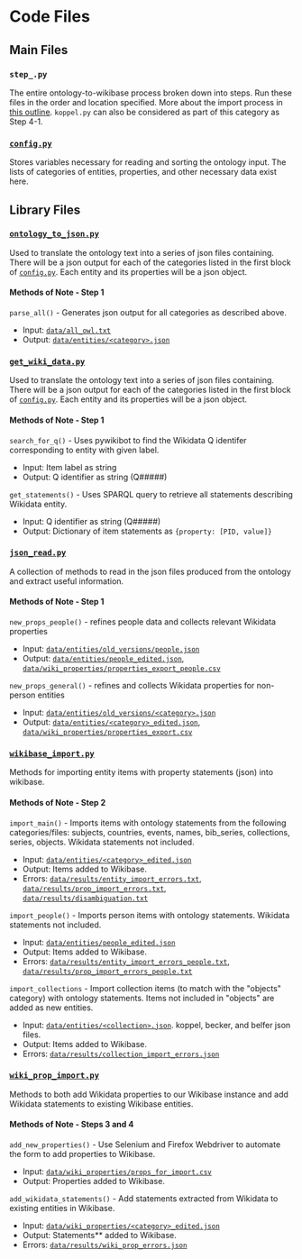 # Code Files

## Main Files

### `step_.py`

The entire ontology-to-wikibase process broken down into steps. Run these files in the order and location specified.
More about the import process in [this outline](documentation/process.md). `koppel.py` can also be considered as part of this category as Step 4-1.


### [`config.py`](config.py)

Stores variables necessary for reading and sorting the ontology input. 
The lists of categories of entities, properties, and other necessary data exist here.

## Library Files

### [`ontology_to_json.py`](lib/ontology_to_json.py)

Used to translate the ontology text into a series of json files containing. 
There will be a json output for each of the categories listed in the first block of [`config.py`](config.py).
Each entity and its properties will be a json object.

#### Methods of Note - Step 1

`parse_all()` - Generates json output for all categories as described above.
- Input: [`data/all_owl.txt`](data/all_owl.txt)
- Output: [`data/entities/<category>.json`](data/entities)

### [`get_wiki_data.py`](lib/get_wiki_data.py)

Used to translate the ontology text into a series of json files containing. 
There will be a json output for each of the categories listed in the first block of [`config.py`](config.py).
Each entity and its properties will be a json object.

#### Methods of Note - Step 1

`search_for_q()` - Uses pywikibot to find the Wikidata Q identifer corresponding to entity with given label.
- Input: Item label as string
- Output: Q identifier as string (Q#####)

`get_statements()` - Uses SPARQL query to retrieve all statements describing Wikidata entity.
- Input: Q identifier as string (Q#####)
- Output: Dictionary of item statements as `{property: [PID, value]}`


### [`json_read.py`](lib/json_read.py)

A collection of methods to read in the json files produced from the ontology and extract useful information.

#### Methods of Note - Step 1

`new_props_people()` - refines people data and collects relevant Wikidata properties
- Input: [`data/entities/old_versions/people.json`](data/entities/old_versions/people.json)
- Output: [`data/entities/people_edited.json`](data/entities/people_edited.json), 
[`data/wiki_properties/properties_export_people.csv`](data/wiki_properties/properties_export_people.csv)

`new_props_general()` - refines and collects Wikidata properties for non-person entities
- Input: [`data/entities/old_versions/<category>.json`](data/entities/old_versions/)
- Output: [`data/entities/<category>_edited.json`](data/entities/),
[`data/wiki_properties/properties_export.csv`](data/wiki_properties/properties_export.csv)


### [`wikibase_import.py`](lib/wikibase_import.py)

Methods for importing entity items with property statements (json) into wikibase.  

#### Methods of Note - Step 2

`import_main()` - Imports items with ontology statements from the following categories/files: 
subjects, countries, events, names, bib_series, collections, series, objects. Wikidata statements not included.
- Input: [`data/entities/<category>_edited.json`](data/entities)
- Output: Items added to Wikibase.
- Errors: [`data/results/entity_import_errors.txt`](data/results/entity_import_errors.txt), 
[`data/results/prop_import_errors.txt`](data/results/prop_import_errors.txt),
[`data/results/disambiguation.txt`](data/results/disambiguation.txt)

`import_people()` - Imports person items with ontology statements. Wikidata statements not included. 
- Input: [`data/entities/people_edited.json`](data/entities/people_edited.json)
- Output: Items added to Wikibase.
- Errors: [`data/results/entity_import_errors_people.txt`](data/results/entity_import_errors_people.txt), 
[`data/results/prop_import_errors_people.txt`](data/results/prop_import_errors_people.txt)

`import_collections` - Import collection items (to match with the "objects" category) with ontology statements. 
Items not included in "objects" are added as new entities.
- Input: [`data/entities/<collection>.json`](data/entities/). koppel, becker, and belfer json files.
- Output: Items added to Wikibase.
- Errors: [`data/results/collection_import_errors.json`](data/results/collection_import_errors.json)


### [`wiki_prop_import.py`](lib/wiki_prop_import.py)

Methods to both add Wikidata properties to our Wikibase instance and add Wikidata statements to existing Wikibase entities. 

#### Methods of Note - Steps 3 and 4

`add_new_properties()` - Use Selenium and Firefox Webdriver to automate the form to add properties to Wikibase.
- Input: [`data/wiki_properties/props_for_import.csv`](data/wiki_properties/props_for_import.csv)
- Output: Properties added to Wikibase.

`add_wikidata_statements()` - Add statements extracted from Wikidata to existing entities in Wikibase.
- Input: [`data/wiki_properties/<category>_edited.json`](data/entities/)
- Output: Statements** added to Wikibase.
- Errors: [`data/results/wiki_prop_errors.json`](data/results/wiki_prop_errors.json)

